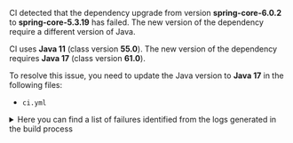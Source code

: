 CI detected that the dependency upgrade from version **spring-core-6.0.2** to **spring-core-5.3.19** has failed. 
The new version of the dependency require a different version of Java. 

CI uses **Java 11** (class version **55.0**). The new version of the dependency requires **Java 17** (class version **61.0**). 

To resolve this issue, you need to update the Java version to **Java 17** in the following files: 
- `ci.yml`

<details>
<summary>Here you can find a list of failures identified from the logs generated in the build process</summary>

*    > [ERROR] /future-converter/common-test/src/main/java/net/javacrumbs/futureconverter/common/test/spring/SpringOriginalFutureTestHelper.java:[31,19] cannot find symbol<br>  symbol:   class AsyncListenableTaskExecutor<br>  location: class net.javacrumbs.futureconverter.common.test.spring.SpringOriginalFutureTestHelper 

*    > [ERROR] /future-converter/common-test/src/main/java/net/javacrumbs/futureconverter/common/test/spring/SpringOriginalFutureTestHelper.java:[21,37] cannot access org.springframework.core.task.AsyncListenableTaskExecutor<br>[ERROR]   bad class file: /root/.m2/repository/org/springframework/spring-core/6.0.2/spring-core-6.0.2.jar(/org/springframework/core/task/AsyncListenableTaskExecutor.class)<br>[ERROR]     class file has wrong version 61.0, should be 55.0<br>[ERROR]     Please remove or make sure it appears in the correct subdirectory of the classpath. 

*    > [ERROR] /future-converter/common-test/src/main/java/net/javacrumbs/futureconverter/common/test/spring/SpringConvertedFutureTestHelper.java:[35,44] cannot find symbol<br>[ERROR]   symbol:   class ListenableFuture<br>[ERROR]   location: class net.javacrumbs.futureconverter.common.test.spring.SpringConvertedFutureTestHelper 

*    > [ERROR] /future-converter/common-test/src/main/java/net/javacrumbs/futureconverter/common/test/spring/SpringConvertedFutureTestHelper.java:[31,123] cannot find symbol<br>  symbol: class ListenableFuture 

*    > [ERROR] /future-converter/common-test/src/main/java/net/javacrumbs/futureconverter/common/test/spring/SpringOriginalFutureTestHelper.java:[29,120] cannot find symbol<br>[ERROR]   symbol: class ListenableFuture 

*    > [ERROR] /future-converter/common-test/src/main/java/net/javacrumbs/futureconverter/common/test/spring/SpringOriginalFutureTestHelper.java:[22,45] cannot access org.springframework.core.task.support.TaskExecutorAdapter<br>[ERROR]   bad class file: /root/.m2/repository/org/springframework/spring-core/6.0.2/spring-core-6.0.2.jar(/org/springframework/core/task/support/TaskExecutorAdapter.class)<br>[ERROR]     class file has wrong version 61.0, should be 55.0<br>[ERROR]     Please remove or make sure it appears in the correct subdirectory of the classpath. 

*    > [ERROR] /future-converter/common-test/src/main/java/net/javacrumbs/futureconverter/common/test/spring/SpringOriginalFutureTestHelper.java:[24,43] cannot access org.springframework.util.concurrent.SettableListenableFuture<br>[ERROR]   bad class file: /root/.m2/repository/org/springframework/spring-core/6.0.2/spring-core-6.0.2.jar(/org/springframework/util/concurrent/SettableListenableFuture.class)<br>[ERROR]     class file has wrong version 61.0, should be 55.0<br>[ERROR]     Please remove or make sure it appears in the correct subdirectory of the classpath. 

*    > [ERROR] /future-converter/common-test/src/main/java/net/javacrumbs/futureconverter/common/test/spring/SpringConvertedFutureTestHelper.java:[72,31] cannot find symbol<br>[ERROR]   symbol:   class ListenableFuture<br>[ERROR]   location: class net.javacrumbs.futureconverter.common.test.spring.SpringConvertedFutureTestHelper 

*    > [ERROR] /future-converter/common-test/src/main/java/net/javacrumbs/futureconverter/common/test/spring/SpringOriginalFutureTestHelper.java:[31,62] cannot find symbol<br>[ERROR]   symbol:   class TaskExecutorAdapter<br>[ERROR]   location: class net.javacrumbs.futureconverter.common.test.spring.SpringOriginalFutureTestHelper 

*    > [ERROR] /future-converter/common-test/src/main/java/net/javacrumbs/futureconverter/common/test/spring/SpringConvertedFutureTestHelper.java:[73,41] cannot find symbol<br>[ERROR]   symbol:   class ListenableFutureCallback<br>[ERROR]   location: class net.javacrumbs.futureconverter.common.test.spring.SpringConvertedFutureTestHelper 

*    > [ERROR] /future-converter/common-test/src/main/java/net/javacrumbs/futureconverter/common/test/spring/SpringConvertedFutureTestHelper.java:[32,19] cannot find symbol<br>  symbol:   class ListenableFutureCallback<br>  location: class net.javacrumbs.futureconverter.common.test.spring.SpringConvertedFutureTestHelper 

*    > [ERROR] /future-converter/common-test/src/main/java/net/javacrumbs/futureconverter/common/test/spring/SpringConvertedFutureTestHelper.java:[32,68] cannot find symbol<br>[ERROR]   symbol:   class ListenableFutureCallback<br>[ERROR]   location: class net.javacrumbs.futureconverter.common.test.spring.SpringConvertedFutureTestHelper 

*    > [ERROR] /future-converter/common-test/src/main/java/net/javacrumbs/futureconverter/common/test/spring/SpringOriginalFutureTestHelper.java:[45,9] cannot find symbol<br>[ERROR]   symbol:   class SettableListenableFuture<br>[ERROR]   location: class net.javacrumbs.futureconverter.common.test.spring.SpringOriginalFutureTestHelper 

*    > [ERROR] /future-converter/common-test/src/main/java/net/javacrumbs/futureconverter/common/test/spring/SpringOriginalFutureTestHelper.java:[45,9] cannot find symbol<br>  symbol:   class SettableListenableFuture<br>  location: class net.javacrumbs.futureconverter.common.test.spring.SpringOriginalFutureTestHelper 

*    > [ERROR] /future-converter/common-test/src/main/java/net/javacrumbs/futureconverter/common/test/spring/SpringConvertedFutureTestHelper.java:[37,41] cannot find symbol<br>[ERROR]   symbol:   class ListenableFutureCallback<br>[ERROR]   location: class net.javacrumbs.futureconverter.common.test.spring.SpringConvertedFutureTestHelper 

*    > [ERROR] /future-converter/common-test/src/main/java/net/javacrumbs/futureconverter/common/test/spring/SpringConvertedFutureTestHelper.java:[72,31] cannot find symbol<br>  symbol:   class ListenableFuture<br>  location: class net.javacrumbs.futureconverter.common.test.spring.SpringConvertedFutureTestHelper 

*    > [ERROR] /future-converter/common-test/src/main/java/net/javacrumbs/futureconverter/common/test/spring/SpringOriginalFutureTestHelper.java:[31,62] cannot find symbol<br>  symbol:   class TaskExecutorAdapter<br>  location: class net.javacrumbs.futureconverter.common.test.spring.SpringOriginalFutureTestHelper 

*    > [ERROR] /future-converter/common-test/src/main/java/net/javacrumbs/futureconverter/common/test/spring/SpringOriginalFutureTestHelper.java:[31,19] cannot find symbol<br>[ERROR]   symbol:   class AsyncListenableTaskExecutor<br>[ERROR]   location: class net.javacrumbs.futureconverter.common.test.spring.SpringOriginalFutureTestHelper 

*    > [ERROR] /future-converter/common-test/src/main/java/net/javacrumbs/futureconverter/common/test/spring/SpringOriginalFutureTestHelper.java:[34,12] cannot find symbol<br>  symbol:   class ListenableFuture<br>  location: class net.javacrumbs.futureconverter.common.test.spring.SpringOriginalFutureTestHelper 

*    > [ERROR] /future-converter/common-test/src/main/java/net/javacrumbs/futureconverter/common/test/spring/SpringConvertedFutureTestHelper.java:[43,13] method does not override or implement a method from a supertype 

*    > [ERROR] /future-converter/common-test/src/main/java/net/javacrumbs/futureconverter/common/test/spring/SpringConvertedFutureTestHelper.java:[22,43] cannot access org.springframework.util.concurrent.ListenableFutureCallback<br>[ERROR]   bad class file: /root/.m2/repository/org/springframework/spring-core/6.0.2/spring-core-6.0.2.jar(/org/springframework/util/concurrent/ListenableFutureCallback.class)<br>[ERROR]     class file has wrong version 61.0, should be 55.0<br>[ERROR]     Please remove or make sure it appears in the correct subdirectory of the classpath. 

*    > [ERROR] /future-converter/common-test/src/main/java/net/javacrumbs/futureconverter/common/test/spring/SpringOriginalFutureTestHelper.java:[23,43] cannot access org.springframework.util.concurrent.ListenableFuture<br>[ERROR]   bad class file: /root/.m2/repository/org/springframework/spring-core/6.0.2/spring-core-6.0.2.jar(/org/springframework/util/concurrent/ListenableFuture.class)<br>[ERROR]     class file has wrong version 61.0, should be 55.0<br>[ERROR]     Please remove or make sure it appears in the correct subdirectory of the classpath. 

*    > [ERROR] /future-converter/common-test/src/main/java/net/javacrumbs/futureconverter/common/test/spring/SpringConvertedFutureTestHelper.java:[32,68] cannot find symbol<br>  symbol:   class ListenableFutureCallback<br>  location: class net.javacrumbs.futureconverter.common.test.spring.SpringConvertedFutureTestHelper 

*    > [ERROR] /future-converter/common-test/src/main/java/net/javacrumbs/futureconverter/common/test/spring/SpringConvertedFutureTestHelper.java:[37,41] cannot find symbol<br>  symbol:   class ListenableFutureCallback<br>  location: class net.javacrumbs.futureconverter.common.test.spring.SpringConvertedFutureTestHelper 

*    > [ERROR] /future-converter/common-test/src/main/java/net/javacrumbs/futureconverter/common/test/spring/SpringOriginalFutureTestHelper.java:[44,12] cannot find symbol<br>[ERROR]   symbol:   class ListenableFuture<br>[ERROR]   location: class net.javacrumbs.futureconverter.common.test.spring.SpringOriginalFutureTestHelper 

*    > [ERROR] /future-converter/common-test/src/main/java/net/javacrumbs/futureconverter/common/test/spring/SpringOriginalFutureTestHelper.java:[24,43] cannot access org.springframework.util.concurrent.SettableListenableFuture<br>  bad class file: /root/.m2/repository/org/springframework/spring-core/6.0.2/spring-core-6.0.2.jar(/org/springframework/util/concurrent/SettableListenableFuture.class)<br>    class file has wrong version 61.0, should be 55.0<br>    Please remove or make sure it appears in the correct subdirectory of the classpath. 

*    > [ERROR] /future-converter/common-test/src/main/java/net/javacrumbs/futureconverter/common/test/spring/SpringConvertedFutureTestHelper.java:[35,44] cannot find symbol<br>  symbol:   class ListenableFuture<br>  location: class net.javacrumbs.futureconverter.common.test.spring.SpringConvertedFutureTestHelper 

*    > [ERROR] /future-converter/common-test/src/main/java/net/javacrumbs/futureconverter/common/test/spring/SpringConvertedFutureTestHelper.java:[32,19] cannot find symbol<br>[ERROR]   symbol:   class ListenableFutureCallback<br>[ERROR]   location: class net.javacrumbs.futureconverter.common.test.spring.SpringConvertedFutureTestHelper 

*    > [ERROR] /future-converter/common-test/src/main/java/net/javacrumbs/futureconverter/common/test/spring/SpringConvertedFutureTestHelper.java:[74,13] method does not override or implement a method from a supertype 

*    > [ERROR] /future-converter/common-test/src/main/java/net/javacrumbs/futureconverter/common/test/spring/SpringConvertedFutureTestHelper.java:[80,13] method does not override or implement a method from a supertype 

*    > [ERROR] /future-converter/common-test/src/main/java/net/javacrumbs/futureconverter/common/test/spring/SpringOriginalFutureTestHelper.java:[51,12] cannot find symbol<br>[ERROR]   symbol:   class ListenableFuture<br>[ERROR]   location: class net.javacrumbs.futureconverter.common.test.spring.SpringOriginalFutureTestHelper 

*    > [ERROR] /future-converter/common-test/src/main/java/net/javacrumbs/futureconverter/common/test/spring/SpringConvertedFutureTestHelper.java:[31,123] cannot find symbol<br>[ERROR]   symbol: class ListenableFuture 

*    > [ERROR] /future-converter/common-test/src/main/java/net/javacrumbs/futureconverter/common/test/spring/SpringOriginalFutureTestHelper.java:[21,37] cannot access org.springframework.core.task.AsyncListenableTaskExecutor<br>  bad class file: /root/.m2/repository/org/springframework/spring-core/6.0.2/spring-core-6.0.2.jar(/org/springframework/core/task/AsyncListenableTaskExecutor.class)<br>    class file has wrong version 61.0, should be 55.0<br>    Please remove or make sure it appears in the correct subdirectory of the classpath. 

*    > [ERROR] /future-converter/common-test/src/main/java/net/javacrumbs/futureconverter/common/test/spring/SpringOriginalFutureTestHelper.java:[45,55] cannot find symbol<br>[ERROR]   symbol:   class SettableListenableFuture<br>[ERROR]   location: class net.javacrumbs.futureconverter.common.test.spring.SpringOriginalFutureTestHelper 

*    > [ERROR] /future-converter/common-test/src/main/java/net/javacrumbs/futureconverter/common/test/spring/SpringOriginalFutureTestHelper.java:[23,43] cannot access org.springframework.util.concurrent.ListenableFuture<br>  bad class file: /root/.m2/repository/org/springframework/spring-core/6.0.2/spring-core-6.0.2.jar(/org/springframework/util/concurrent/ListenableFuture.class)<br>    class file has wrong version 61.0, should be 55.0<br>    Please remove or make sure it appears in the correct subdirectory of the classpath. 

*    > [ERROR] /future-converter/common-test/src/main/java/net/javacrumbs/futureconverter/common/test/spring/SpringOriginalFutureTestHelper.java:[29,120] cannot find symbol<br>  symbol: class ListenableFuture 

*    > [ERROR] /future-converter/common-test/src/main/java/net/javacrumbs/futureconverter/common/test/spring/SpringOriginalFutureTestHelper.java:[51,12] cannot find symbol<br>  symbol:   class ListenableFuture<br>  location: class net.javacrumbs.futureconverter.common.test.spring.SpringOriginalFutureTestHelper 

*    > [ERROR] /future-converter/common-test/src/main/java/net/javacrumbs/futureconverter/common/test/spring/SpringOriginalFutureTestHelper.java:[34,12] cannot find symbol<br>[ERROR]   symbol:   class ListenableFuture<br>[ERROR]   location: class net.javacrumbs.futureconverter.common.test.spring.SpringOriginalFutureTestHelper 

*    > [ERROR] /future-converter/common-test/src/main/java/net/javacrumbs/futureconverter/common/test/spring/SpringConvertedFutureTestHelper.java:[22,43] cannot access org.springframework.util.concurrent.ListenableFutureCallback<br>  bad class file: /root/.m2/repository/org/springframework/spring-core/6.0.2/spring-core-6.0.2.jar(/org/springframework/util/concurrent/ListenableFutureCallback.class)<br>    class file has wrong version 61.0, should be 55.0<br>    Please remove or make sure it appears in the correct subdirectory of the classpath. 

*    > [ERROR] /future-converter/common-test/src/main/java/net/javacrumbs/futureconverter/common/test/spring/SpringOriginalFutureTestHelper.java:[22,45] cannot access org.springframework.core.task.support.TaskExecutorAdapter<br>  bad class file: /root/.m2/repository/org/springframework/spring-core/6.0.2/spring-core-6.0.2.jar(/org/springframework/core/task/support/TaskExecutorAdapter.class)<br>    class file has wrong version 61.0, should be 55.0<br>    Please remove or make sure it appears in the correct subdirectory of the classpath. 

*    > [ERROR] /future-converter/common-test/src/main/java/net/javacrumbs/futureconverter/common/test/spring/SpringConvertedFutureTestHelper.java:[73,41] cannot find symbol<br>  symbol:   class ListenableFutureCallback<br>  location: class net.javacrumbs.futureconverter.common.test.spring.SpringConvertedFutureTestHelper 

*    > [ERROR] /future-converter/common-test/src/main/java/net/javacrumbs/futureconverter/common/test/spring/SpringOriginalFutureTestHelper.java:[45,55] cannot find symbol<br>  symbol:   class SettableListenableFuture<br>  location: class net.javacrumbs.futureconverter.common.test.spring.SpringOriginalFutureTestHelper 

*    > [ERROR] /future-converter/common-test/src/main/java/net/javacrumbs/futureconverter/common/test/spring/SpringOriginalFutureTestHelper.java:[44,12] cannot find symbol<br>  symbol:   class ListenableFuture<br>  location: class net.javacrumbs.futureconverter.common.test.spring.SpringOriginalFutureTestHelper 

*    > [ERROR] /future-converter/common-test/src/main/java/net/javacrumbs/futureconverter/common/test/spring/SpringConvertedFutureTestHelper.java:[38,13] method does not override or implement a method from a supertype 

</details>
